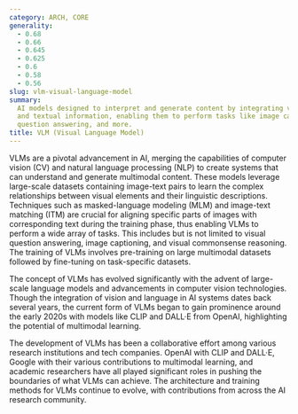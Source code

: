 ```yaml
---
category: ARCH, CORE
generality:
  - 0.68
  - 0.66
  - 0.645
  - 0.625
  - 0.6
  - 0.58
  - 0.56
slug: vlm-visual-language-model
summary:
  AI models designed to interpret and generate content by integrating visual
  and textual information, enabling them to perform tasks like image captioning, visual
  question answering, and more.
title: VLM (Visual Language Model)
---
```


VLMs are a pivotal advancement in AI, merging the capabilities of computer vision (CV) and natural language processing (NLP) to create systems that can understand and generate multimodal content. These models leverage large-scale datasets containing image-text pairs to learn the complex relationships between visual elements and their linguistic descriptions. Techniques such as masked-language modeling (MLM) and image-text matching (ITM) are crucial for aligning specific parts of images with corresponding text during the training phase, thus enabling VLMs to perform a wide array of tasks. This includes but is not limited to visual question answering, image captioning, and visual commonsense reasoning. The training of VLMs involves pre-training on large multimodal datasets followed by fine-tuning on task-specific datasets.

The concept of VLMs has evolved significantly with the advent of large-scale language models and advancements in computer vision technologies. Though the integration of vision and language in AI systems dates back several years, the current form of VLMs began to gain prominence around the early 2020s with models like CLIP and DALL·E from OpenAI, highlighting the potential of multimodal learning.

The development of VLMs has been a collaborative effort among various research institutions and tech companies. OpenAI with CLIP and DALL·E, Google with their various contributions to multimodal learning, and academic researchers have all played significant roles in pushing the boundaries of what VLMs can achieve. The architecture and training methods for VLMs continue to evolve, with contributions from across the AI research community.
